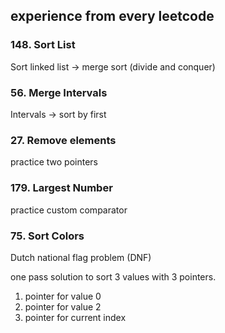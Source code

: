 ## experience from every leetcode

### 148. Sort List

Sort linked list -> merge sort (divide and conquer)

### 56. Merge Intervals

Intervals -> sort by first

### 27. Remove elements

practice two pointers

### 179. Largest Number

practice custom comparator

### 75. Sort Colors

Dutch national flag problem (DNF)

one pass solution to sort 3 values with 3 pointers.
1. pointer for value 0
2. pointer for value 2
3. pointer for current index